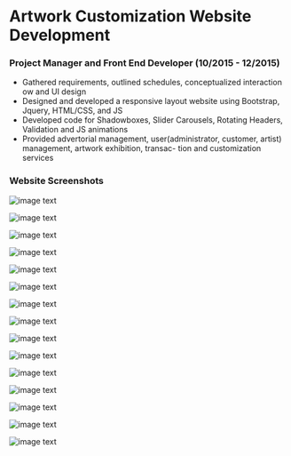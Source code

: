 # Artwork Customization Website Development 
### Project Manager and Front End Developer (10/2015 - 12/2015)
* Gathered requirements, outlined schedules, conceptualized interaction 
ow and UI design
* Designed and developed a responsive layout website using Bootstrap, Jquery, HTML/CSS, and JS
* Developed code for Shadowboxes, Slider Carousels, Rotating Headers, Validation and JS animations
* Provided advertorial management, user(administrator, customer, artist) management, artwork exhibition, transac-
tion and customization services

### Website Screenshots
![image text](https://github.com/MoonOnTheWay/Artwork-Customization-Website/blob/master/screenshots/Home.png)

![image text](https://github.com/MoonOnTheWay/Artwork-Customization-Website/blob/master/screenshots/Home2.png)

![image text](https://github.com/MoonOnTheWay/Artwork-Customization-Website/blob/master/screenshots/Home3.png)

![image text](https://github.com/MoonOnTheWay/Artwork-Customization-Website/blob/master/screenshots/a.png)

![image text](https://github.com/MoonOnTheWay/Artwork-Customization-Website/blob/master/screenshots/b.png)

![image text](https://github.com/MoonOnTheWay/Artwork-Customization-Website/blob/master/screenshots/c.png)

![image text](https://github.com/MoonOnTheWay/Artwork-Customization-Website/blob/master/screenshots/Artist_Home.png)

![image text](https://github.com/MoonOnTheWay/Artwork-Customization-Website/blob/master/screenshots/d.png)

![image text](https://github.com/MoonOnTheWay/Artwork-Customization-Website/blob/master/screenshots/e.png)

![image text](https://github.com/MoonOnTheWay/Artwork-Customization-Website/blob/master/screenshots/h.png)

![image text](https://github.com/MoonOnTheWay/Artwork-Customization-Website/blob/master/screenshots/i.png)

![image text](https://github.com/MoonOnTheWay/Artwork-Customization-Website/blob/master/screenshots/Editor_Login.png)

![image text](https://github.com/MoonOnTheWay/Artwork-Customization-Website/blob/master/screenshots/Editor_Edit.png)

![image text](https://github.com/MoonOnTheWay/Artwork-Customization-Website/blob/master/screenshots/Editor_Edit2.png)

![image text](https://github.com/MoonOnTheWay/Artwork-Customization-Website/blob/master/screenshots/Editor_Edit3.png)


